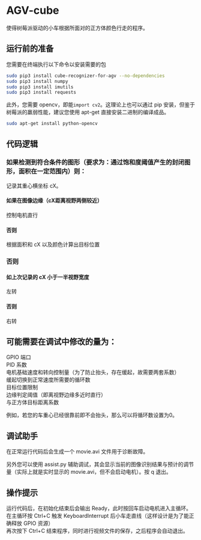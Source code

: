 # AGV-cube
使得树莓派驱动的小车根据所面对的正方体颜色行走的程序。

## 运行前的准备

您需要在终端执行以下命令以安装需要的包
```bash
sudo pip3 install cube-recognizer-for-agv --no-dependencies
sudo pip3 install numpy
sudo pip3 install imutils
sudo pip3 install requests
```
此外，您需要 opencv，即能`import cv2`。这理论上也可以通过 pip 安装，但鉴于树莓派的羸弱性能，建议您使用 apt-get 直接安装二进制的编译成品。
```bash
sudo apt-get install python-opencv
```

## 代码逻辑

### 如果检测到符合条件的图形（要求为：通过饱和度阈值产生的封闭图形，面积在一定范围内）则：  
  记录其重心横坐标 cX。
  #### 如果在图像边缘（cX距离视野两侧较近）
  控制电机直行
  #### 否则
  根据面积和 cX 以及颜色计算出目标位置
### 否则
  #### 如上次记录的 cX 小于一半视野宽度
  左转
  #### 否则
  右转

## 可能需要在调试中修改的量为：
GPIO 端口  
PID 系数  
电机基础速度和转向控制量（为了防止抬头，存在缓起，故需要两套系数）  
缓起切换到正常速度所需要的循环数  
目标位置限制  
边缘判定阈值（即离视野边缘多近时直行）  
与正方体目标距离系数

例如，若您的车重心已经很靠前即不会抬头，那么可以将循环数设置为0。
## 调试助手
在正常运行代码后会生成一个 movie.avi 文件用于诊断故障。  

另外您可以使用 assist.py 辅助调试，其会显示当前的图像识别结果与预计的调节量（实际上就是实时显示的 movie.avi，但不会启动电机）。按 q 退出。

## 操作提示
运行代码后，在初始化结束后会输出 Ready，此时按回车启动电机进入主循环。  
在主循环按 Ctrl+C 触发 KeyboardInterrupt 后小车走直线（这样设计是为了能正确释放 GPIO 资源）  
再次按下 Ctrl+C 结束程序，同时进行视频文件的保存，之后程序会自动退出。